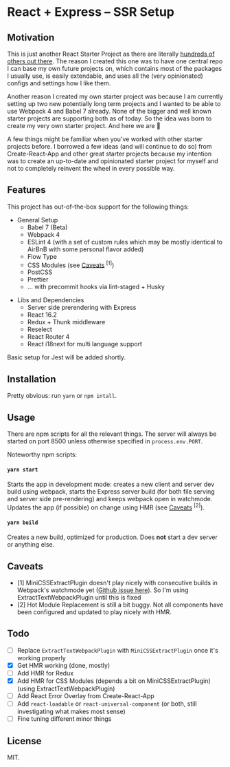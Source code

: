 # React + Express – SSR Setup

## Motivation

This is just another React Starter Project as there are literally [hundreds of others out there](https://www.javascriptstuff.com/react-starter-projects/). The reason I created this one was to have one central repo I can base my own future projects on, which contains most of the packages I usually use, is easily extendable, and uses all the (very opinionated) configs and settings how I like them.

Another reason I created my own starter project was because I am currently setting up two new potentially long term projects and I wanted to be able to use Webpack 4 and Babel 7 already. None of the bigger and well known starter projects are supporting both as of today. So the idea was born to create my very own starter project. And here we are 🎉

A few things might be familiar when you've worked with other starter projects before. I borrowed a few ideas (and will continue to do so) from Create-React-App and other great starter projects because my intention was to create an up-to-date and opinionated starter project for myself and not to completely reinvent the wheel in every possible way.

## Features

This project has out-of-the-box support for the following things:

*   General Setup
    *   Babel 7 (Beta)
    *   Webpack 4
    *   ESLint 4 (with a set of custom rules which may be mostly identical to AirBnB with some personal flavor added)
    *   Flow Type
    *   CSS Modules (see [Caveats](#caveats) <sup>[1]</sup>)
    *   PostCSS
    *   Prettier
    *   … with precommit hooks via lint-staged + Husky

-   Libs and Dependencies
    *   Server side prerendering with Express
    *   React 16.2
    *   Redux + Thunk middleware
    *   Reselect
    *   React Router 4
    *   React i18next for multi language support

Basic setup for Jest will be added shortly.

## Installation

Pretty obvious: run `yarn` or `npm intall`.

## Usage

There are npm scripts for all the relevant things. The server will always be started on port 8500 unless otherwise specified in `process.env.PORT`.

Noteworthy npm scripts:

#### `yarn start`

Starts the app in development mode: creates a new client and server dev build using webpack, starts the Express server build (for both file serving and server side pre-rendering) and keeps webpack open in watchmode. Updates the app (if possible) on change using HMR (see [Caveats](#caveats) <sup>[2]</sup>).

#### `yarn build`

Creates a new build, optimized for production. Does **not** start a dev server or anything else.

## Caveats

*   [1] MiniCSSExtractPlugin doesn't play nicely with consecutive builds in Webpack's watchmode yet ([Github issue here](https://github.com/webpack-contrib/mini-css-extract-plugin/issues/23)). So I'm using ExtractTextWebpackPlugin until this is fixed
*   [2] Hot Module Replacement is still a bit buggy. Not all components have been configured and updated to play nicely with HMR.

## Todo

*   [ ] Replace `ExtractTextWebpackPlugin` with `MiniCSSExtractPlugin` once it's working properly
*   [x] Get HMR working (done, mostly)
*   [ ] Add HMR for Redux
*   [x] Add HMR for CSS Modules (depends a bit on MiniCSSExtractPlugin) (using ExtractTextWebpackPlugin)
*   [ ] Add React Error Overlay from Create-React-App
*   [ ] Add `react-loadable` or `react-universal-component` (or both, still investigating what makes most sense)
*   [ ] Fine tuning different minor things

## License

MIT.
